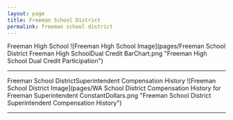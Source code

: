 ```yaml
---
layout: page
title: Freeman School District
permalink: freeman school district
---
```



Freeman High School
![Freeman High School Image](pages/Freeman School District Freeman High SchoolDual Credit BarChart.png "Freeman High School Dual Credit Participation")

___

Freeman School DistrictSuperintendent Compensation History
![Freeman School District Image](pages/WA School District Compensation History for Freeman Superintendent ConstantDollars.png "Freeman School District Superintendent Compensation History")

___

